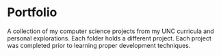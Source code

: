 # Portfolio
A collection of my computer science projects from my UNC curricula and personal explorations.
Each folder holds a different project. Each project was completed prior to learning proper development techniques.
